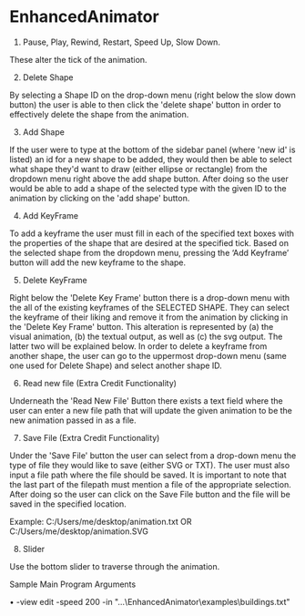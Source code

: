 # EnhancedAnimator

1. Pause, Play, Rewind, Restart, Speed Up, Slow Down.

These alter the tick of the animation.

2. Delete Shape

By selecting a Shape ID on the drop-down menu (right below the slow down button) the user is able to then click the 'delete shape' button in order to effectively delete the shape from the animation.

3. Add Shape

If the user were to type at the bottom of the sidebar panel (where 'new id' is listed) an id for a new shape to be added, they would then be able to select what shape they'd want to draw (either ellipse or rectangle) from the dropdown menu right above the add shape button. After doing so the user would be able to add a shape of the selected type with the given ID to the animation by clicking on the 'add shape' button.

4. Add KeyFrame

To add a keyframe the user must fill in each of the specified text boxes with the properties of the shape that are desired at the specified tick. Based on the selected shape from the dropdown menu, pressing the ‘Add Keyframe’ button will add the new keyframe to the shape.

5. Delete KeyFrame

Right below the 'Delete Key Frame' button there is a drop-down menu with the all of the existing keyframes of the SELECTED SHAPE. They can select the keyframe of their liking and remove it from the animation by clicking in the 'Delete Key Frame' button. This alteration is represented by (a) the visual animation, (b) the textual output, as well as (c) the svg output. The latter two will be explained below.
In order to delete a keyframe from another shape, the user can go to the uppermost drop-down menu (same one used for Delete Shape) and select another shape ID. 

6. Read new file (Extra Credit Functionality)

Underneath the 'Read New File' Button there exists a text field where the user can enter a new file path that will update the given animation to be the new animation passed in as a file. 

7. Save File (Extra Credit Functionality)

Under the 'Save File' button the user can select from a drop-down menu the type of file they would like to save (either SVG or TXT). The user must also input a file path where the file should be saved. It is important to note that the last part of the filepath must mention a file of the appropriate selection. After doing so the user can click on the Save File button and the file will be saved in the specified location.

Example: C:/Users/me/desktop/animation.txt  OR  C:/Users/me/desktop/animation.SVG

8. Slider

Use the bottom slider to traverse through the animation.

Sample Main Program Arguments

•	-view edit -speed 200 -in "…\EnhancedAnimator\examples\buildings.txt"

	
